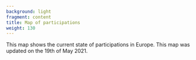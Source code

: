 ```yaml
---
background: light
fragment: content
title: Map of participations
weight: 130
---
```


This map shows the current state of participations in Europe.
This map was updated on the 19th of May 2021.

